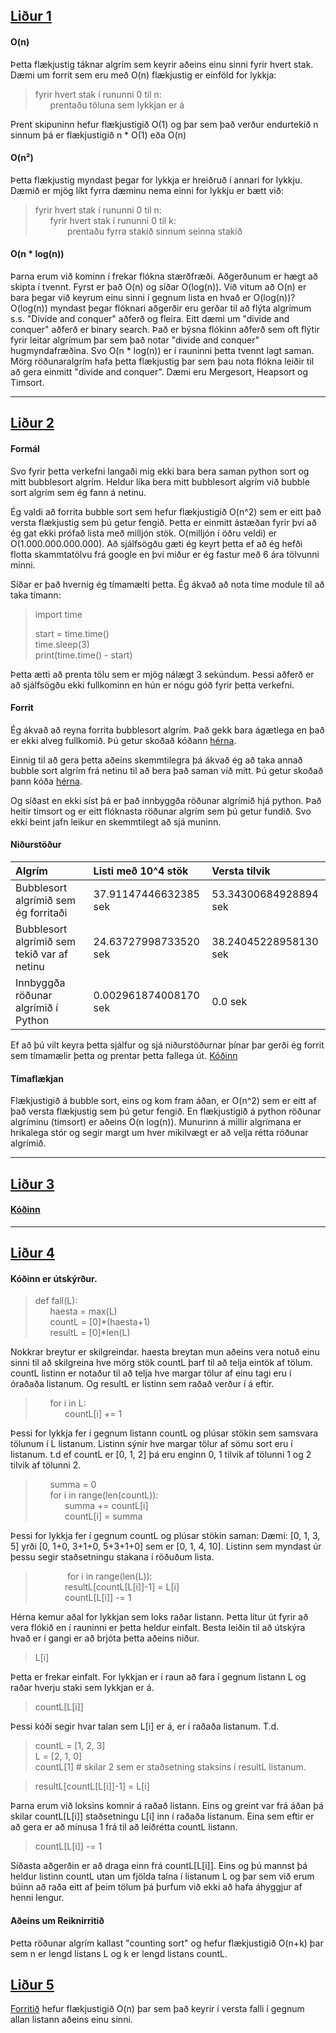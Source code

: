## <ins>Liður 1</ins>
#### O(n)
Þetta flækjustig táknar algrím sem keyrir aðeins einu sinni fyrir hvert stak. Dæmi um forrit sem eru með O(n) flækjustig er einföld for lykkja:

> fyrir hvert stak í rununni 0 til n: <br>
> &nbsp;&nbsp;&nbsp;&nbsp;&nbsp;&nbsp;prentaðu töluna sem lykkjan er á

Prent skipuninn hefur flækjustigið O(1) og þar sem það verður endurtekið n sinnum þá er flækjustigið n * O(1) eða O(n)

#### O(n²)

Þetta flækjustig myndast þegar for lykkja er hreiðruð í annari for lykkju. Dæmið er mjög líkt fyrra dæminu nema einni for lykkju er bætt við:

> fyrir hvert stak í rununni 0 til n:<br>
> &nbsp;&nbsp;&nbsp;&nbsp;&nbsp;&nbsp;fyrir hvert stak í rununni 0 til k:<br>
> &nbsp;&nbsp;&nbsp;&nbsp;&nbsp;&nbsp;&nbsp;&nbsp;&nbsp;&nbsp;&nbsp;&nbsp; prentaðu fyrra stakið sinnum seinna stakið

#### O(n * log(n))
Þarna erum við kominn í frekar flókna stærðfræði. Aðgerðunum er hægt að skipta í tvennt. Fyrst er það O(n) og síðar O(log(n)). Við vitum að O(n) er bara þegar við keyrum einu sinni í gegnum lista en hvað er O(log(n))? O(log(n)) myndast þegar flóknari aðgerðir eru gerðar til að flýta algrímum s.s. "Divide and conquer" aðferð og fleira. Eitt dæmi um "divide and conquer" aðferð er binary search. Það er býsna flókinn aðferð sem oft flýtir fyrir leitar algrímum þar sem það notar "divide and conquer" hugmyndafræðina. Svo O(n * log(n)) er í rauninni þetta tvennt lagt saman. Mörg röðunaralgrím hafa þetta flækjustig þar sem þau nota flókna leiðir til að gera einmitt "divide and conquer". Dæmi eru Mergesort, Heapsort og Timsort.

----

## <ins>Liður 2</ins>

#### Formál
Svo fyrir þetta verkefni langaði mig ekki bara bera saman python sort og mitt bubblesort algrím. Heldur líka bera mitt bubblesort algrím við bubble sort algrím sem ég fann á netinu. 

Ég valdi að forrita bubble sort sem hefur flækjustigið O(n^2) sem er eitt það versta flækjustig sem þú getur fengið. Þetta er einmitt ástæðan fyrir því að ég gat ekki prófað lista með milljón stök. O(milljón í öðru veldi) er O(1.000.000.000.000). Að sjálfsögðu gæti ég keyrt þetta ef að ég hefði flotta skammtatölvu frá google en því miður er ég fastur með 6 ára tölvunni minni. 


Síðar er það hvernig ég tímamælti þetta. Ég ákvað að nota time module til að taka tímann:
> import time
>
> start = time.time()<br>
> time.sleep(3)<br>
> print(time.time() - start)

Þetta ætti að prenta tölu sem er mjög nálægt 3 sekúndum. Þessi aðferð er að sjálfsögðu ekki fullkominn en hún er nógu góð fyrir þetta verkefni.

#### Forrit 

Ég ákvað að reyna forrita bubblesort algrím. Það gekk bara ágætlega en það er ekki alveg fullkomið. Þú getur skoðað kóðann [hérna](https://github.com/Gummy27/Forritun/blob/master/Onn-4/Reiknirrit/Skilaverkefni_3/myBubbleSort.py).

Einnig til að gera þetta aðeins skemmtilegra þá ákvað ég að taka annað bubble sort algrím frá netinu til að bera það saman við mitt. Þú getur skoðað þann kóða [hérna](https://github.com/Gummy27/Forritun/blob/master/Onn-4/Reiknirrit/Skilaverkefni_3/netBubbleSort.py).

Og síðast en ekki síst þá er það innbyggða röðunar algrímið hjá python. Það heitir timsort og er eitt flóknasta röðunar algrím sem þú getur fundið. Svo ekki beint jafn leikur en skemmtilegt að sjá muninn.

#### Niðurstöður

|           Algrím                            | Listi með 10^4 stök | Versta tilvik | 
|:--------------------------------------------|:-----------------------------|:-------------|
| Bubblesort algrímið sem ég forritaði        | 37.91147446632385 sek   | 53.34300684928894 sek |   
| Bubblesort algrímið sem tekið var af netinu | 24.63727998733520 sek  | 38.24045228958130 sek |
| Innbyggða röðunar algrímið í Python         |  0.002961874008170 sek  | 0.0 sek|

Ef að þú vilt keyra þetta sjálfur og sjá niðurstöðurnar þínar þar gerði ég forrit sem tímamælir þetta og prentar þetta fallega út. [Kóðinn](https://github.com/Gummy27/Forritun/blob/master/Onn-4/Reiknirrit/Skilaverkefni_3/lidur_2.py)

#### Tímaflækjan
Flækjustigið á bubble sort, eins og kom fram áðan, er O(n^2) sem er eitt af það versta flækjustig sem þú getur fengið. En flækjustigið á python röðunar algríminu (timsort) er aðeins O(n log(n)). Munurinn á millir algrímana er hrikalega stór og segir margt um hver mikilvægt er að velja rétta röðunar algrímið.

----

## <ins>Liður 3</ins>

#### [Kóðinn](https://github.com/Gummy27/Forritun/blob/master/Onn-4/Reiknirrit/Skilaverkefni_3/lidur_3.py)

----

## <ins>Liður 4</ins>
#### Kóðinn er útskýrður.
> def fall(L):<br>
> &nbsp;&nbsp;&nbsp;&nbsp;&nbsp;&nbsp;haesta = max(L)<br>
> &nbsp;&nbsp;&nbsp;&nbsp;&nbsp;&nbsp;countL = [0]*(haesta+1)<br>
> &nbsp;&nbsp;&nbsp;&nbsp;&nbsp;&nbsp;resultL = [0]*len(L)
>  

Nokkrar breytur er skilgreindar. haesta breytan mun aðeins vera notuð einu sinni til að skilgreina hve mörg stök countL þarf til að telja eintök af tölum. countL listinn er notaður til að telja hve margar tölur af einu tagi eru í óraðaða listanum. Og resultL er listinn sem raðað verður í á eftir.

> &nbsp;&nbsp;&nbsp;&nbsp;&nbsp;&nbsp;for i in L:<br>
> &nbsp;&nbsp;&nbsp;&nbsp;&nbsp;&nbsp;&nbsp;&nbsp;&nbsp;&nbsp;&nbsp;&nbsp;countL[i] += 1
>  
Þessi for lykkja fer í gegnum listann countL og plúsar stökin sem samsvara tölunum í L listanum. Listinn sýnir hve margar tölur af sömu sort eru í listanum. t.d ef countL er [0, 1, 2] þá eru enginn 0, 1 tilvik af tölunni 1 og 2 tilvik af tölunni 2.

> &nbsp;&nbsp;&nbsp;&nbsp;&nbsp;&nbsp;summa = 0<br>
> &nbsp;&nbsp;&nbsp;&nbsp;&nbsp;&nbsp;for i in range(len(countL)):<br>
> &nbsp;&nbsp;&nbsp;&nbsp;&nbsp;&nbsp;&nbsp;&nbsp;&nbsp;&nbsp;&nbsp;&nbsp;summa += countL[i]<br>
> &nbsp;&nbsp;&nbsp;&nbsp;&nbsp;&nbsp;&nbsp;&nbsp;&nbsp;&nbsp;&nbsp;&nbsp;countL[i] = summa

Þessi for lykkja fer í gegnum countL og plúsar stökin saman: 
Dæmi:
[0, 1, 3, 5] yrði [0, 1+0, 3+1+0, 5+3+1+0] sem er [0, 1, 4, 10]. 
Listinn sem myndast úr þessu segir staðsetningu stakana í röðuðum lista. 

> &nbsp;&nbsp;&nbsp;&nbsp;&nbsp;&nbsp;
> &nbsp;&nbsp;&nbsp;&nbsp;&nbsp;&nbsp;for i in range(len(L)):<br>
> &nbsp;&nbsp;&nbsp;&nbsp;&nbsp;&nbsp;&nbsp;&nbsp;&nbsp;&nbsp;&nbsp;&nbsp;resultL[countL[L[i]]-1] = L[i]<br>
> &nbsp;&nbsp;&nbsp;&nbsp;&nbsp;&nbsp;&nbsp;&nbsp;&nbsp;&nbsp;&nbsp;&nbsp;countL[L[i]] -= 1
>  
Hérna kemur aðal for lykkjan sem loks raðar listann. Þetta lítur út fyrir að vera flókið en í rauninni er þetta heldur einfalt. Besta leiðin til að útskýra hvað er í gangi er að brjóta þetta aðeins niður. 

> L[i]

Þetta er frekar einfalt. For lykkjan er í raun að fara í gegnum listann L og raðar hverju staki sem lykkjan er á. 

> countL[L[i]]

Þessi kóði segir hvar talan sem L[i] er á, er í raðaða listanum. T.d.

> countL = [1, 2, 3]<br>
> L = [2, 1, 0]<br>
> countL[1] # skilar 2 sem er staðsetning staksins í resultL listanum.

> resultL[countL[L[i]]-1] = L[i]

Þarna erum við loksins komnir á raðað listann. Eins og greint var frá áðan þá skilar countL[L[i]] staðsetningu L[i] inn í raðaða listanum. Eina sem eftir er að gera er að mínusa 1 frá til að leiðrétta countL listann. 

> countL[L[i]] -= 1

Síðasta aðgerðin er að draga einn frá countL[L[i]]. Eins og þú mannst þá heldur listinn countL utan um fjölda talna í listanum L og þar sem við erum búinn að raða eitt af þeim tölum þá þurfum við ekki að hafa áhyggjur af henni lengur. 

#### Aðeins um Reiknirritið

Þetta röðunar algrím kallast "counting sort" og hefur flækjustigið O(n+k) þar sem n er lengd listans L og k er lengd listans countL. 

## <ins>Liður 5</ins>
[Forritið](https://github.com/Gummy27/Forritun/blob/master/Onn-4/Reiknirrit/Skilaverkefni_3/lidur_5.py) hefur flækjustigið O(n) þar sem það keyrir í versta falli í gegnum allan listann aðeins einu sinni.
